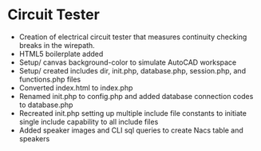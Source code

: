 # Circuit Tester

* Creation of electrical circuit tester that measures continuity checking breaks in the wirepath.
* HTML5 boilerplate added
* Setup/ canvas background-color to simulate AutoCAD workspace
* Setup/ created includes dir, init.php, database.php, session.php, and functions.php files
* Converted index.html to index.php
* Renamed init.php to config.php and added database connection codes to database.php
* Recreated init.php setting up multiple include file constants to initiate single include
  capability to all include files
* Added speaker images and CLI sql queries to create Nacs table and speakers
